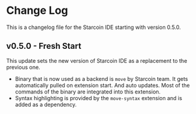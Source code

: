 # Change Log

This is a changelog file for the Starcoin IDE starting with version 0.5.0.

## v0.5.0 - Fresh Start

This update sets the new version of Starcoin IDE as a replacement to the previous one.

- Binary that is now used as a backend is `move` by Starcoin team. It gets automatically pulled on 
extension start. And auto updates. Most of the commands of the binary are integrated into this extension.
- Syntax highlighting is provided by the `move-syntax` extension and is added as a dependency.
